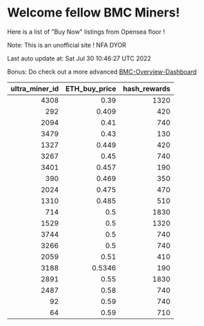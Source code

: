 # Welcome fellow BMC Miners!
Here is a list of "Buy Now" listings from Opensea floor !

Note: This is an unofficial site ! NFA DYOR

Last auto update at: Sat Jul 30 10:46:27 UTC 2022

Bonus: Do check out a more advanced [BMC-Overview-Dashboard](https://dune.com/defifunk/BMC-Overview-Dashboard)


|   ultra_miner_id |   ETH_buy_price |   hash_rewards |
|-----------------:|----------------:|---------------:|
|             4308 |          0.39   |           1320 |
|              292 |          0.409  |            420 |
|             2094 |          0.41   |            740 |
|             3479 |          0.43   |            130 |
|             1327 |          0.449  |            420 |
|             3267 |          0.45   |            740 |
|             3401 |          0.457  |            190 |
|              390 |          0.469  |            350 |
|             2024 |          0.475  |            470 |
|             1310 |          0.485  |            510 |
|              714 |          0.5    |           1830 |
|             1529 |          0.5    |           1320 |
|             3744 |          0.5    |            740 |
|             3266 |          0.5    |            740 |
|             2059 |          0.51   |            410 |
|             3188 |          0.5346 |            190 |
|             2891 |          0.55   |           1830 |
|             2487 |          0.58   |            740 |
|               92 |          0.59   |            740 |
|               64 |          0.59   |            710 |